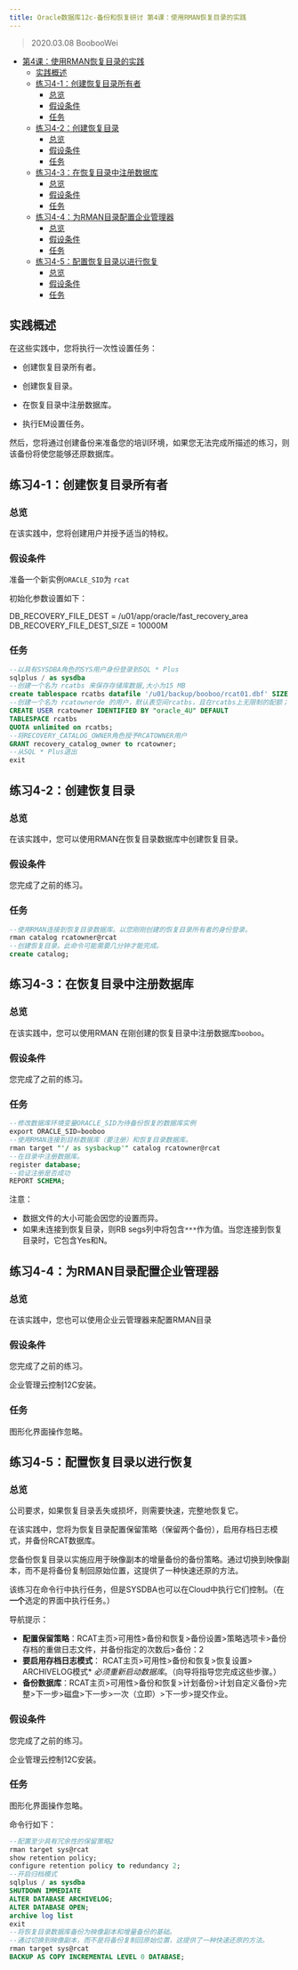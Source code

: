 ```yaml
---
title: Oracle数据库12c-备份和恢复研讨 第4课：使用RMAN恢复目录的实践
---
```


> 2020.03.08 BoobooWei

<!-- MDTOC maxdepth:6 firsth1:1 numbering:0 flatten:0 bullets:1 updateOnSave:1 -->

- [第4课：使用RMAN恢复目录的实践](#第4课：使用rman恢复目录的实践)   
   - [实践概述](#实践概述)   
   - [练习4-1：创建恢复目录所有者](#练习4-1：创建恢复目录所有者)   
      - [总览](#总览)   
      - [假设条件](#假设条件)   
      - [任务](#任务)   
   - [练习4-2：创建恢复目录](#练习4-2：创建恢复目录)   
      - [总览](#总览)   
      - [假设条件](#假设条件)   
      - [任务](#任务)   
   - [练习4-3：在恢复目录中注册数据库](#练习4-3：在恢复目录中注册数据库)   
      - [总览](#总览)   
      - [假设条件](#假设条件)   
      - [任务](#任务)   
   - [练习4-4：为RMAN目录配置企业管理器](#练习4-4：为rman目录配置企业管理器)   
      - [总览](#总览)   
      - [假设条件](#假设条件)   
      - [任务](#任务)   
   - [练习4-5：配置恢复目录以进行恢复](#练习4-5：配置恢复目录以进行恢复)   
      - [总览](#总览)   
      - [假设条件](#假设条件)   
      - [任务](#任务)   

<!-- /MDTOC -->

## 实践概述

在这些实践中，您将执行一次性设置任务：

- 创建恢复目录所有者。

- 创建恢复目录。

- 在恢复目录中注册数据库。

- 执行EM设置任务。

然后，您将通过创建备份来准备您的培训环境，如果您无法完成所描述的练习，则该备份将使您能够还原数据库。

## 练习4-1：创建恢复目录所有者

### 总览

在该实践中，您将创建用户并授予适当的特权。

### 假设条件

准备一个新实例`ORACLE_SID`为 `rcat`

初始化参数设置如下：

DB_RECOVERY_FILE_DEST = /u01/app/oracle/fast_recovery_area
DB_RECOVERY_FILE_DEST_SIZE = 10000M

### 任务

```sql
--以具有SYSDBA角色的SYS用户身份登录到SQL * Plus
sqlplus / as sysdba
--创建一个名为 rcatbs 来保存存储库数据,大小为15 MB
create tablespace rcatbs datafile '/u01/backup/booboo/rcat01.dbf' SIZE 15M REUSE;
--创建一个名为 rcatownerde 的用户，默认表空间rcatbs，且在rcatbs上无限制的配额；
CREATE USER rcatowner IDENTIFIED BY "oracle_4U" DEFAULT
TABLESPACE rcatbs
QUOTA unlimited on rcatbs;
--将RECOVERY_CATALOG_OWNER角色授予RCATOWNER用户
GRANT recovery_catalog_owner to rcatowner;
--从SQL * Plus退出
exit
```



## 练习4-2：创建恢复目录

### 总览

在该实践中，您可以使用RMAN在恢复目录数据库中创建恢复目录。

### 假设条件

您完成了之前的练习。

### 任务

```sql
--使用RMAN连接到恢复目录数据库。以您刚刚创建的恢复目录所有者的身份登录。
rman catalog rcatowner@rcat
--创建恢复目录。此命令可能需要几分钟才能完成。
create catalog;
```

## 练习4-3：在恢复目录中注册数据库

### 总览

在该实践中，您可以使用RMAN 在刚创建的恢复目录中注册数据库`booboo`。

### 假设条件

您完成了之前的练习。

### 任务

```sql
--修改数据库环境变量ORACLE_SID为待备份恢复的数据库实例
export ORACLE_SID=booboo
--使用RMAN连接到目标数据库（要注册）和恢复目录数据库。
rman target "'/ as sysbackup'" catalog rcatowner@rcat
--在目录中注册数据库。
register database;
--验证注册是否成功
REPORT SCHEMA;
```

注意：

- 数据文件的大小可能会因您的设置而异。
- 如果未连接到恢复目录，则RB segs列中将包含`***`作为值。当您连接到恢复目录时，它包含Yes和N。



## 练习4-4：为RMAN目录配置企业管理器

### 总览

在该实践中，您也可以使用企业云管理器来配置RMAN目录

### 假设条件

您完成了之前的练习。

企业管理云控制12C安装。

### 任务

图形化界面操作忽略。

## 练习4-5：配置恢复目录以进行恢复

### 总览

公司要求，如果恢复目录丢失或损坏，则需要快速，完整地恢复它。

在该实践中，您将为恢复目录配置保留策略（保留两个备份），启用存档日志模式，并备份RCAT数据库。

您备份恢复目录以实施应用于映像副本的增量备份的备份策略。通过切换到映像副本，而不是将备份复制回原始位置，这提供了一种快速还原的方法。

该练习在命令行中执行任务，但是SYSDBA也可以在Cloud中执行它们控制。（在**一个**选定的界面中执行任务。）

导航提示：

- **配置保留策略**：RCAT主页>可用性>备份和恢复>备份设置>策略选项卡>备份存档的重做日志文件，并备份指定的次数后>备份：2
- **要启用存档日志模式**： RCAT主页>可用性>备份和恢复>恢复设置> ARCHIVELOG模式* *必须重新启动数据库*。（向导将指导您完成这些步骤。）
- **备份数据库**：RCAT主页>可用性>备份和恢复>计划备份>计划自定义备份>完整>下一步>磁盘>下一步>一次（立即）>下一步>提交作业。

### 假设条件

您完成了之前的练习。

企业管理云控制12C安装。

### 任务

图形化界面操作忽略。

命令行如下：

```sql
--配置至少具有冗余性的保留策略2
rman target sys@rcat
show retention policy;
configure retention policy to redundancy 2;
--开启归档模式
sqlplus / as sysdba
SHUTDOWN IMMEDIATE
ALTER DATABASE ARCHIVELOG;
ALTER DATABASE OPEN;
archive log list
exit
--将恢复目录数据库备份为映像副本和增量备份的基础。
--通过切换到映像副本，而不是将备份复制回原始位置，这提供了一种快速还原的方法。
rman target sys@rcat
BACKUP AS COPY INCREMENTAL LEVEL 0 DATABASE;
```
